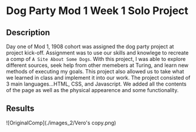 # Dog Party Mod 1 Week 1 Solo Project

## Description 
Day one of Mod 1, 1908 cohort was assigned the dog party project at project kick-off. Assignment was to use our skills
and knowlege to recreate a comp of `A Site About Some Dogs`. With this project, I was able to explore different sources,
seek help from other memebers at Turing, and learn new methods of executing my goals. This project also allowed us to 
take what we learned in class and implement it into our work. The project consisted of 3 main languages...HTML, CSS, and
Javascript. We added all the contents of the page as well as the physical appearence and some functionality. 

## Results
![OriginalComp](./images_2/Vero's copy.png)
